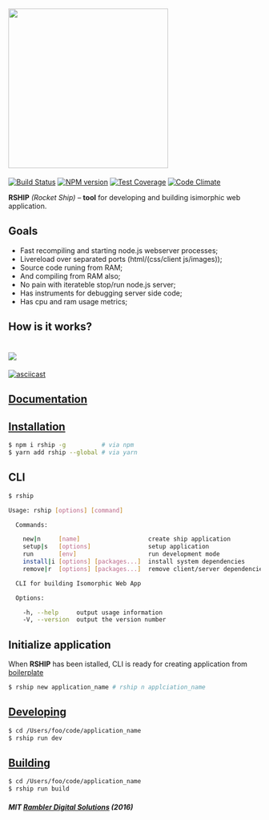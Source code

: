 # <a href='https://github.com/rambler-digital-solutions/rship'><img src='https://github.com/rambler-digital-solutions/rship/blob/master/docs/logo/logo.png?raw=true' width='319px'/></a>


[![Build Status](https://travis-ci.org/rambler-digital-solutions/rship.svg?branch=master)](https://travis-ci.org/rambler-digital-solutions/rship)
[![NPM version](https://badge.fury.io/js/rship.svg)](https://badge.fury.io/js/rship)
[![Test Coverage](https://codeclimate.com/github/rambler-digital-solutions/rship/badges/coverage.svg)](https://codeclimate.com/github/rambler-digital-solutions/rship/coverage)
[![Code Climate](https://codeclimate.com/github/rambler-digital-solutions/rship/badges/gpa.svg)](https://codeclimate.com/github/rambler-digital-solutions/rship)


**RSHIP** *(Rocket Ship)* – **tool** for developing and building isimorphic web application.

## Goals
- Fast recompiling and starting node.js webserver processes;
- Livereload over separated ports (html/(css/client js/images));
- Source code runing from RAM;
- And compiling from RAM also;
- No pain with iterateble stop/run node.js server;
- Has instruments for debugging server side code;
- Has cpu and ram usage metrics;

## How is it works?

# <img src='https://rambler-digital-solutions.github.io/rship/styles/images/rship_roadmap.svg'/>

[![asciicast](https://asciinema.org/a/0k7tkffggic88se3utojygyik.png)](https://asciinema.org/a/0k7tkffggic88se3utojygyik)

## [Documentation](https://rambler-digital-solutions.github.io/rship/)

## [Installation](https://github.com/rambler-digital-solutions/rship/blob/master/docs/en/docs/parts/installation.md)
```bash
$ npm i rship -g          # via npm
$ yarn add rship --global # via yarn
```

## CLI
```bash
$ rship

Usage: rship [options] [command]

  Commands:

    new|n     [name]                   create ship application
    setup|s   [options]                setup application
    run       [env]                    run development mode
    install|i [options] [packages...]  install system dependencies
    remove|r  [options] [packages...]  remove client/server dependencies

  CLI for building Isomorphic Web App

  Options:

    -h, --help     output usage information
    -V, --version  output the version number

```

## Initialize application
When **RSHIP** has been istalled, CLI is ready for creating application from [boilerplate](https://github.com/mrsum/rship-boilerplate)
```bash
$ rship new application_name # rship n applciation_name
```

## [Developing](https://github.com/rambler-digital-solutions/rship/blob/master/docs/en/docs/parts/development.md)
```bash
$ cd /Users/foo/code/application_name
$ rship run dev
```

## [Building](https://github.com/rambler-digital-solutions/rship/blob/master/docs/en/docs/parts/building.md)
```bash
$ cd /Users/foo/code/application_name
$ rship run build
```


##### MIT [Rambler Digital Solutions](https://github.com/rambler-digital-solutions) (2016)
